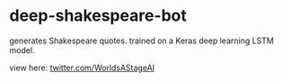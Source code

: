 # deep-shakespeare-bot
generates Shakespeare quotes. trained on a Keras deep learning LSTM model.

view here: [twitter.com/WorldsAStageAI](https://twitter.com/WorldsAStageAI)

